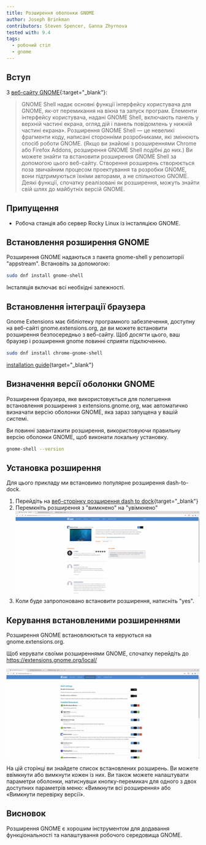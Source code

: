 ```yaml
---
title: Розширення оболонки GNOME
author: Joseph Brinkman
contributors: Steven Spencer, Ganna Zhyrnova
tested with: 9.4
tags:
  - робочий стіл
  - gnome
---
```


## Вступ

З [веб-сайту GNOME](https://extensions.gnome.org/about/){:target="_blank"}:

> GNOME Shell надає основні функції інтерфейсу користувача для GNOME, як-от перемикання на вікна та запуск програм. Елементи інтерфейсу користувача, надані GNOME Shell, включають панель у верхній частині екрана, огляд дій і панель повідомлень у нижній частині екрана».
> Розширення GNOME Shell — це невеликі фрагменти коду, написані сторонніми розробниками, які змінюють спосіб роботи GNOME. (Якщо ви знайомі з розширеннями Chrome або Firefox Addons, розширення GNOME Shell подібні до них.) Ви можете знайти та встановити розширення GNOME Shell за допомогою цього веб-сайту.
> Створення розширень створюється поза звичайним процесом проектування та розробки GNOME, вони підтримуються їхніми авторами, а не спільнотою GNOME. Деякі функції, спочатку реалізовані як розширення, можуть знайти свій шлях до майбутніх версій GNOME.

## Припущення

- Робоча станція або сервер Rocky Linux із інсталяцією GNOME.

## Встановлення розширення GNOME

Розширення GNOME надаються з пакета gnome-shell у репозиторії "appstream". Встановіть за допомогою:

```bash
sudo dnf install gnome-shell
```

Інсталяція включає всі необхідні залежності.

## Встановлення інтеграції браузера

Gnome Extensions має бібліотеку програмного забезпечення, доступну на веб-сайті gnome.extensions.org, де ви можете встановити розширення безпосередньо з веб-сайту. Щоб досягти цього, ваш браузер і розширення gnome повинні сприяти підключенню.

```bash
sudo dnf install chrome-gnome-shell
```

[installation guide](https://gnome.pages.gitlab.gnome.org/gnome-browser-integration/pages/installation-guide.html){target="_blank"}

## Визначення версії оболонки GNOME

Розширення браузера, яке використовується для полегшення встановлення розширення з extensions.gnome.org, має автоматично визначати версію оболонки GNOME, яка зараз запущена у вашій системі.

Ви повинні завантажити розширення, використовуючи правильну версію оболонки GNOME, щоб виконати локальну установку.

```bash
gnome-shell --version
```

## Установка розширення

Для цього прикладу ми встановимо популярне розширення dash-to-dock.

1. Перейдіть на [веб-сторінку розширення dash to dock](https://extensions.gnome.org/extension/307/dash-to-dock/){target="_blank"}
2. Перемкніть розширення з "вимкнено" на "увімкнено"
  ![Увімкнути розширення](images/gnome_extensions_images/gnome-shell-extensions-toggle-btn.webp)
3. Коли буде запропоновано встановити розширення, натисніть "yes".

## Керування встановленими розширеннями

Розширення GNOME встановлюються та керуються на gnome.extensions.org.

Щоб керувати своїми розширеннями GNOME, спочатку перейдіть до <https://extensions.gnome.org/local/>

![Manage GNOME extensions](images/gnome_extensions_images/gnome-shell-installed-extensions.webp)

На цій сторінці ви знайдете список встановлених розширень. Ви можете ввімкнути або вимкнути кожен із них. Ви також можете налаштувати параметри оболонки, натиснувши кнопку-перемикач для одного з двох доступних параметрів меню: «Вимкнути всі розширення» або «Вимкнути перевірку версії».

## Висновок

Розширення GNOME є хорошим інструментом для додавання функціональності та налаштування робочого середовища GNOME.
